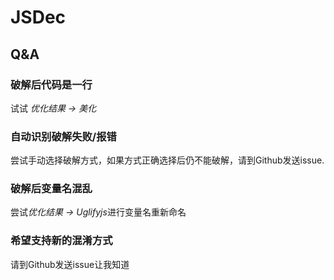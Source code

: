 # JSDec

## Q&A

### 破解后代码是一行
试试 *优化结果 -> 美化*

### 自动识别破解失败/报错
尝试手动选择破解方式，如果方式正确选择后仍不能破解，请到Github发送issue.

### 破解后变量名混乱
尝试*优化结果 -> Uglifyjs*进行变量名重新命名

### 希望支持新的混淆方式
请到Github发送issue让我知道
